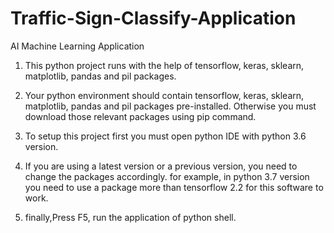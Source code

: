 # Traffic-Sign-Classify-Application
AI Machine Learning Application

01. This python project runs with the help of tensorflow, keras, sklearn, matplotlib, pandas and pil packages.
   
02. Your python environment should contain tensorflow, keras, sklearn, matplotlib, pandas and pil packages pre-installed. 
    Otherwise you must download those relevant packages using pip command.

03. To setup this project first you must open python IDE with python 3.6 version.

04. If you are using a latest version or a previous version, you need to change the packages accordingly.
    for example, in python 3.7 version you need to use a package more than tensorflow 2.2 for this software to work.

05. finally,Press F5, run the application of python shell.
